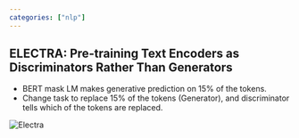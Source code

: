 ```yaml
---
categories: ["nlp"]
---
```


## ELECTRA: Pre-training Text Encoders as Discriminators Rather Than Generators
- BERT mask LM makes generative prediction on 15% of the tokens.
- Change task to replace 15% of the tokens (Generator), and discriminator tells which of the tokens are replaced.


![Electra](electra.jpg)
